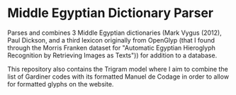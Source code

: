 # Middle Egyptian Dictionary Parser
Parses and combines 3 Middle Egyptian dictionaries (Mark Vygus (2012), Paul Dickson, and a third lexicon originally from OpenGlyp (that I found through the Morris Franken dataset for "Automatic Egyptian Hieroglyph Recognition by Retrieving Images as Texts")) for addition to a database.

This repository also contains the Trigram model where I aim to combine the list of Gardiner codes with its formatted Manuel de Codage in order to allow for formatted glyphs on the website.

